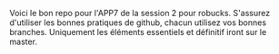 Voici le bon repo pour l'APP7 de la session 2 pour robucks. S'assurez d'utiliser les bonnes pratiques de github, chacun utilisez vos bonnes branches. Uniquement les éléments essentiels et définitif iront sur le master. 
